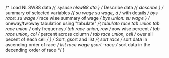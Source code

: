 
/* Load NLSW88 data */{
	sysuse nlsw88.dta
}
/* Describe data */{
	describe
}
/* summary of selected variables */{
	su wage
	su wage, d 			/* with details */
	bys race: su wage /* race wise summary of wage */
	bys union: su wage
}
/* oneway/twoway  tabulation using "tabulate" */{
	tabulate race
	tab union
	tab race union   /* only frequency */
	tab race union, row /* row wise percent */
	tab race union, col		/* percent across column */
	tab race union, cell	/* over all pecent of each cell */
}
/* Sort, gsort and list */{
	sort race			/* sort data in ascending order of race */
	list race wage
	gsort -race 		/* sort data in the decending order of race	*/
}
